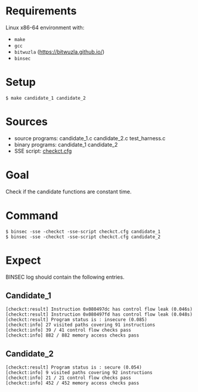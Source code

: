 # Requirements

Linux x86-64 environment with:
- `make`
- `gcc`
- `bitwuzla` (https://bitwuzla.github.io/)
- `binsec`

# Setup

```console
$ make candidate_1 candidate_2
```

# Sources

- source programs:      candidate_1.c candidate_2.c test_harness.c
- binary programs:      candidate_1 candidate_2
- SSE script:           [checkct.cfg](./checkct.cfg)

# Goal

Check if the candidate functions are constant time.

# Command

```console
$ binsec -sse -checkct -sse-script checkct.cfg candidate_1
$ binsec -sse -checkct -sse-script checkct.cfg candidate_2
```

# Expect

BINSEC log should contain the following entries.

## Candidate_1

```console
[checkct:result] Instruction 0x080497dc has control flow leak (0.046s)
[checkct:result] Instruction 0x080497fd has control flow leak (0.048s)
[checkct:result] Program status is : insecure (0.085)
[checkct:info] 27 visited paths covering 91 instructions
[checkct:info] 39 / 41 control flow checks pass
[checkct:info] 882 / 882 memory access checks pass
```

## Candidate_2

```console
[checkct:result] Program status is : secure (0.054)
[checkct:info] 9 visited paths covering 92 instructions
[checkct:info] 21 / 21 control flow checks pass
[checkct:info] 452 / 452 memory access checks pass
```
